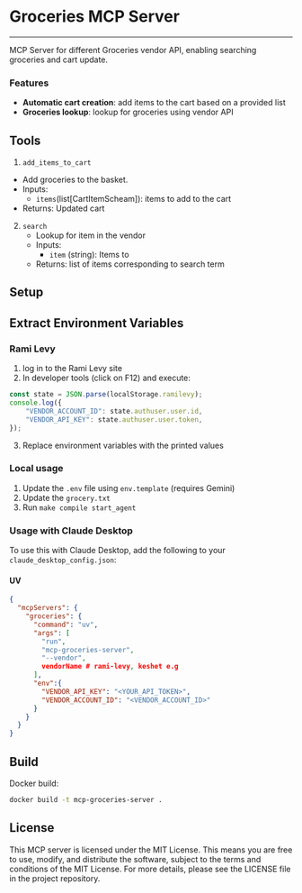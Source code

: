 # Groceries MCP Server
---

MCP Server for different Groceries vendor API, enabling searching groceries and cart update.  

### Features

- **Automatic cart creation**: add items to the cart based on a provided list
- **Groceries lookup**: lookup for groceries using vendor API

## Tools
1. `add_items_to_cart`
  - Add groceries to the basket. 
  - Inputs:
    - `items`(list[CartItemScheam]): items to add to the cart
  - Returns: Updated cart
2. `search`
   - Lookup for item in the vendor
   - Inputs:
     - `item` (string): Items to 
   - Returns: list of items corresponding to search term


## Setup


## Extract Environment Variables

### Rami Levy
1. log in to the Rami Levy site
2. In developer tools (click on F12) and execute:
```js
const state = JSON.parse(localStorage.ramilevy);
console.log({
    "VENDOR_ACCOUNT_ID": state.authuser.user.id,
    "VENDOR_API_KEY": state.authuser.user.token,
});
```
3. Replace environment variables with the printed values


### Local usage 
1. Update the `.env` file using `env.template` (requires Gemini)
2. Update the `grocery.txt`
3. Run `make compile start_agent`

### Usage with Claude Desktop
To use this with Claude Desktop, add the following to your `claude_desktop_config.json`:

#### UV
```json
{
  "mcpServers": {
    "groceries": {
      "command": "uv",
      "args": [
        "run",
        "mcp-groceries-server",
        "--vendor",
        vendorName # rami-levy, keshet e.g
      ],
      "env":{
        "VENDOR_API_KEY": "<YOUR_API_TOKEN>",
        "VENDOR_ACCOUNT_ID": "<VENDOR_ACCOUNT_ID>"
      }
    }
  }
}
```

## Build

Docker build:

```bash
docker build -t mcp-groceries-server .
```

## License

This MCP server is licensed under the MIT License. This means you are free to use, modify, and distribute the software, subject to the terms and conditions of the MIT License. For more details, please see the LICENSE file in the project repository.
